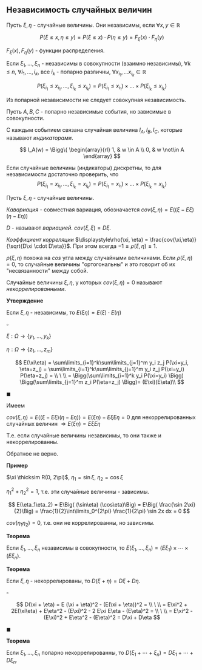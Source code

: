 ## Независимость случайных величин

Пусть $\xi, \eta$ - случайные величины. Они независимы, если $\forall x,y\in \mathbb{R}$

$$
P(\xi \le x, \eta \le y) = P(\xi \le x)\cdot P(\eta \le y) = F_\xi(x)\cdot F_\eta(y)
$$

$F_\xi(x), F_\eta(y)$ - функции распределения.

Если  $\xi_1, \ldots, \xi_n$ - независимы в совокупности (взаимно независимы), $\forall k \le n$, $\forall i_1, \ldots, i_k$, все $i_k$ - попарно различны, $\forall x_{i_1}, \ldots x_{i_k}\in \mathbb{R}$

$$
P(\xi_{i_1} \le x_{i_1}, \ldots, \xi_{i_k} \le x_{i_k}) = P(\xi_{i_1} \le x_{i_1})\times \dots \times P(\xi_{i_k} \le x_{i_k})
$$

Из попарной независимости не следует совокупная независимость.

Пусть $A,B,C$ - попарно независимые события, но зависимые в совокупности.

С каждым событием связана случайная величина $I_A, I_B, I_C$, которые называют _индикаторами_.

$$
I_A(w) =
\Bigg\{
\begin{array}{rl}
    1, & w \in A  \\
    0, & w \not\in A
\end{array}
$$

Если случайные величины (индикаторы) дискретны, то для независимости достаточно проверить, что
$$
P(\xi_{i_1} = x_{i_1}, \ldots, \xi_{i_k} = x_{i_k}) = P(\xi_{i_1} = x_{i_1})\times \dots \times P(\xi_{i_k} = x_{i_k})
$$

Пусть $\xi, \eta$ - случайные величины.

_Кавариация_ - совместная вариация, обозначается $cov(\xi, \eta) = E\Big((\xi - E\xi)(\eta - E\eta)\Big)$

$D$ - называют _вариацией_. $cov (\xi, \xi) = D\xi$.

_Коэффициент корреляции_ $\displaystyle\rho(\xi, \eta) = \frac{cov(\xi,\eta)}{\sqrt{D\xi \cdot D\eta}}$. При этом всегда $-1 \le \rho(\xi,\eta) \le 1$.

$\rho(\xi,\eta)$ похожа на $cos$ угла между случайными величинами. Если $\rho(\xi,\eta) = 0$, то случайные величины "ортогональны" и это говорит об их "несвязанности" между собой.

Случайные величины $\xi, \eta$, у которых $cov(\xi,\eta)=0$ называют _некоррелированными_.

**Утверждение**

Если $\xi,\eta$ - независимы, то $E(\xi\eta) = E(\xi)\cdot E(\eta)$

$\square$

$\xi:\Omega \rightarrow \{ y_1, \ldots, y_k\}$

$\eta:\Omega \rightarrow \{ z_1, \ldots, z_m\}$


$$
E(\xi\eta) = \sum\limits_{i=1}^k\sum\limits_{j=1}^m y_i z_j P(\xi=y_i, \eta=z_j) = \sum\limits_{i=1}^k\sum\limits_{j=1}^m y_i z_j P(\xi=y_i) P(\eta=z_j) = \\
\ \\
= \Bigg(\sum\limits_{i=1}^k y_i P(\xi=y_i) \Bigg) \Bigg(\sum\limits_{j=1}^m z_i P(\eta=z_j) \Bigg)= (E\xi)(E\eta)\\
$$

$\blacksquare$


Имеем

$cov(\xi, \eta) = E\Big((\xi - E\xi)(\eta - E\eta)\Big) = E(\xi\eta) - E\xi E\eta = 0$ для некоррелированных случайных величин $\Rightarrow E(\xi\eta) = E\xi E\eta$

Т.е. если случайные величины независимы, то они также и некоррелированны.

Обратное не верно.

**Пример**

$\xi \thicksim R(0, 2\pi)$, $\eta_1 = \sin \xi$, $\eta_2 = \cos \xi$

$\eta_1^2 + \eta_2^2 = 1$, т.е. эти случайные величины - зависимы.

$$
E(\eta_1\eta_2) = E\Big( (\sin\eta) (\cos\eta)\Big) = E\Big( \frac{\sin 2\xi}{2}\Big) = \frac{1}{2}\int\limits_0^{2\pi} \frac{1}{2\pi} \sin 2x dx = 0
$$

$cov(\eta_1\eta_2) = 0$, т.е. они не коррелированны, но зависимы.

**Теорема**

Если $\xi_1, \ldots, \xi_n$ независимы в совокупности, то $E(\xi_1, \ldots, \xi_n) = (E\xi_1) \times \cdots \times (E\xi_n)$.

**Теорема**

Если $\xi,\eta$ - некоррелированы, то $D(\xi + \eta) = D\xi + D\eta$.

$\square$

$$
D(\xi + \eta) = E (\xi + \eta)^2 - (E(\xi + \eta))^2 = \\
\ \\
= E\xi^2 + 2E(\xi\eta) + E\eta^2 - (E\xi)^2 - 2 E\xi E\eta - (E\eta)^2 = \\
\ \\
= E\xi^2 - (E\xi)^2 + E\eta^2  - (E\eta)^2 = D\xi + D\eta
$$

$\blacksquare$

**Теорема**

Если $\xi_1, \ldots, \xi_n$ попарно некоррелированны, то $D(\xi_1 + \cdots + \xi_n) = D\xi_1 + \cdots + D\xi_n$.
